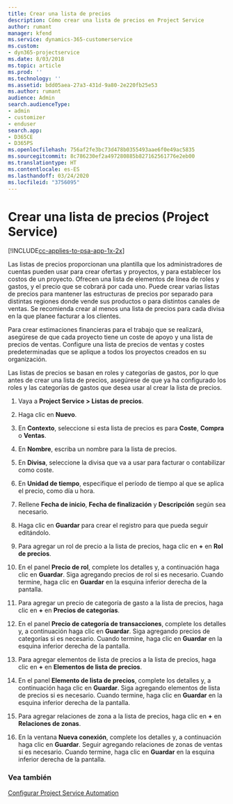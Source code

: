 ```yaml
---
title: Crear una lista de precios
description: Cómo crear una lista de precios en Project Service
author: rumant
manager: kfend
ms.service: dynamics-365-customerservice
ms.custom:
- dyn365-projectservice
ms.date: 8/03/2018
ms.topic: article
ms.prod: ''
ms.technology: ''
ms.assetid: bdd05aea-27a3-431d-9a80-2e220fb25e53
ms.author: rumant
audience: Admin
search.audienceType:
- admin
- customizer
- enduser
search.app:
- D365CE
- D365PS
ms.openlocfilehash: 756af2fe3bc73d478b0355493aae6f0e49ac5835
ms.sourcegitcommit: 8c786230ef2a497280885b827162561776e2eb00
ms.translationtype: HT
ms.contentlocale: es-ES
ms.lasthandoff: 03/24/2020
ms.locfileid: "3756095"
---
```

# <a name="create-a-price-list-project-service"></a>Crear una lista de precios (Project Service)

[!INCLUDE[cc-applies-to-psa-app-1x-2x](../includes/cc-applies-to-psa-app-1x-2x.md)]

Las listas de precios proporcionan una plantilla que los administradores de cuentas pueden usar para crear ofertas y proyectos, y para establecer los costos de un proyecto. Ofrecen una lista de elementos de línea de roles y gastos, y el precio que se cobrará por cada uno. Puede crear varias listas de precios para mantener las estructuras de precios por separado para distintas regiones donde vende sus productos o para distintos canales de ventas. Se recomienda crear al menos una lista de precios para cada divisa en la que planee facturar a los clientes.  
  
Para crear estimaciones financieras para el trabajo que se realizará, asegúrese de que cada proyecto tiene un coste de apoyo y una lista de precios de ventas. Configure una lista de precios de ventas y costes predeterminadas que se aplique a todos los proyectos creados en su organización.  
  
Las listas de precios se basan en roles y categorías de gastos, por lo que antes de crear una lista de precios, asegúrese de que ya ha configurado los roles y las categorías de gastos que desea usar al crear la lista de precios.  
  
1.  Vaya a **Project Service > Listas de precios**.  
  
2.  Haga clic en **Nuevo**.  
  
3.  En **Contexto**, seleccione si esta lista de precios es para **Coste**, **Compra** o **Ventas**.  
  
4.  En **Nombre**, escriba un nombre para la lista de precios.  
  
5.  En **Divisa**, seleccione la divisa que va a usar para facturar o contabilizar como coste.  
  
6.  En **Unidad de tiempo**, especifique el período de tiempo al que se aplica el precio, como día u hora.  
  
7.  Rellene **Fecha de inicio**, **Fecha de finalización** y **Descripción** según sea necesario.  
  
8.  Haga clic en **Guardar** para crear el registro para que pueda seguir editándolo.  
  
9. Para agregar un rol de precio a la lista de precios, haga clic en **+** en **Rol de precios**.  
  
10. En el panel **Precio de rol**, complete los detalles y, a continuación haga clic en **Guardar**. Siga agregando precios de rol si es necesario. Cuando termine, haga clic en **Guardar** en la esquina inferior derecha de la pantalla.  
  
11. Para agregar un precio de categoría de gasto a la lista de precios, haga clic en **+** en **Precios de categorías**.  
  
12. En el panel **Precio de categoría de transacciones**, complete los detalles y, a continuación haga clic en **Guardar**. Siga agregando precios de categorías si es necesario. Cuando termine, haga clic en **Guardar** en la esquina inferior derecha de la pantalla.  
  
13. Para agregar elementos de lista de precios a la lista de precios, haga clic en **+** en **Elementos de lista de precios**.  
  
14. En el panel **Elemento de lista de precios**, complete los detalles y, a continuación haga clic en **Guardar**. Siga agregando elementos de lista de precios si es necesario. Cuando termine, haga clic en **Guardar** en la esquina inferior derecha de la pantalla.  
  
15. Para agregar relaciones de zona a la lista de precios, haga clic en **+** en **Relaciones de zonas**.  
  
16. En la ventana **Nueva conexión**, complete los detalles y, a continuación haga clic en **Guardar**. Seguir agregando relaciones de zonas de ventas si es necesario. Cuando termine, haga clic en **Guardar** en la esquina inferior derecha de la pantalla.  
  
### <a name="see-also"></a>Vea también  
 [Configurar Project Service Automation](../project-service/configure.md)
